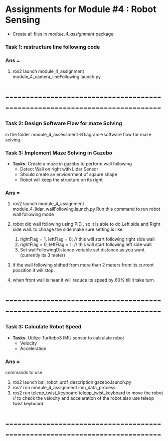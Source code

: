 # Assignments for Module #4 : Robot Sensing
- Create all files in *module_4_assignment* package
### Task 1: restructure line following code
### Ans = 
1) ros2 launch module_4_assignment module_4_camera_lineFollowing.launch.py

# ----------------------------------------------------------------------------

### Task 2: Design Software Flow for maze Solving
in the folder module_4_assessment->Diagram->software flow for maze solving.
### Task 3: Implement Maze Solving in Gazebo
- **Tasks**:
Create a maze in gazebo to perform wall following
    - Detect Wall on right with Lidar Sensor
    - Should create an envionrment of sqaure shape
    - Robot will keep the structure on its right
### Ans =
1) ros2 launch module_4_assignment module_4_lidar_wallFollowing.launch.py
    Run this command to run robot wall following mode
2) robot did wall following using PID , so it is able to do Left side and Right side wall.
    to chnage the side make sure setting is like
    
    1) rightFlag = 1, leftFlag = 0; // this will start following right side wall
    2) rightFlag = 0, leftFlag = 1; // this will start following left side wall
    3) Set wallFollowingDistance veriable set distance as you want. (currently its 3 meter)
3)  if the wall following shifted from more than 2 meters from its current possition it will stop.
4) when front wall is near it will reduce its speed by 60% till it take turn.
# ----------------------------------------------------------------------------
### Task 3: Calculate Robot Speed
- **Tasks**:
Utilize Turltebo3 IMU sensor to calculate robot
    - Velocity
    - Acceleration
### Ans = 
commands to use 
1) ros2 launch bal_robot_urdf_description gazebo.launch.py
2) ros2 run module_4_assignment imu_data_process 
3) ros2 run teleop_twist_keyboard teleop_twist_keyboard to move the robot 
 // to check the velocity and acceleration of the robot.also use teleop twist keyboard
# ----------------------------------------------------------------------------

